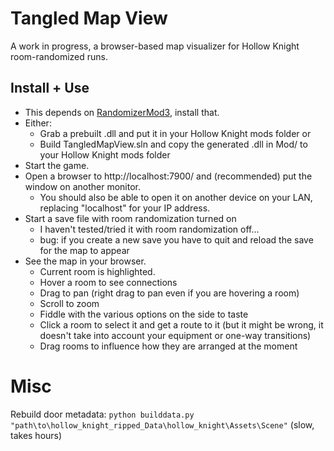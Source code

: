 # Tangled Map View

A work in progress, a browser-based map visualizer for Hollow Knight room-randomized runs.


## Install + Use

- This depends on [RandomizerMod3](https://github.com/homothetyhk/HollowKnight.RandomizerMod), install that.
- Either:
	- Grab a prebuilt .dll and put it in your Hollow Knight mods folder or
	- Build TangledMapView.sln and copy the generated .dll in Mod/ to your Hollow Knight mods folder
- Start the game.
- Open a browser to http://localhost:7900/ and (recommended) put the window on another monitor.
	- You should also be able to open it on another device on your LAN, replacing "localhost" for your IP address.
- Start a save file with room randomization turned on
	- I haven't tested/tried it with room randomization off...
	- bug: if you create a new save you have to quit and reload the save for the map to appear
- See the map in your browser.
	- Current room is highlighted.
	- Hover a room to see connections
	- Drag to pan (right drag to pan even if you are hovering a room)
	- Scroll to zoom
	- Fiddle with the various options on the side to taste
	- Click a room to select it and get a route to it (but it might be wrong, it doesn't take into account your equipment or one-way transitions)
	- Drag rooms to influence how they are arranged at the moment



# Misc

Rebuild door metadata: `python builddata.py "path\to\hollow_knight_ripped_Data\hollow_knight\Assets\Scene"` (slow, takes hours)

